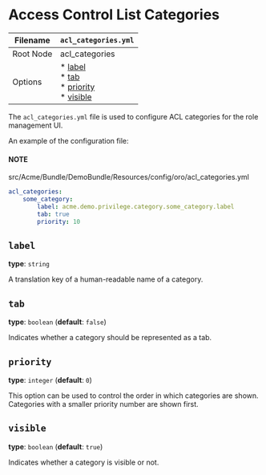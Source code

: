 <a id="access-control-lists-categories"></a>

# Access Control List Categories

| Filename   | `acl_categories.yml`                                           |
|------------|----------------------------------------------------------------|
| Root Node  | acl_categories                                                 |
| Options    | * [label]()<br/>* [tab]()<br/>* [priority]()<br/>* [visible]() |

The `acl_categories.yml` file is used to configure ACL categories for the role management UI.

An example of the configuration file:

#### NOTE
src/Acme/Bundle/DemoBundle/Resources/config/oro/acl_categories.yml
```yaml
acl_categories:
    some_category:
        label: acme.demo.privilege.category.some_category.label
        tab: true
        priority: 10
```

## `label`

**type**: `string`

A translation key of a human-readable name of a category.

## `tab`

**type**: `boolean` (**default**: `false`)

Indicates whether a category should be represented as a tab.

## `priority`

**type**: `integer` (**default**: `0`)

This option can be used to control the order in which categories are shown.
Categories with a smaller priority number are shown first.

## `visible`

**type**: `boolean` (**default**: `true`)

Indicates whether a category is visible or not.
